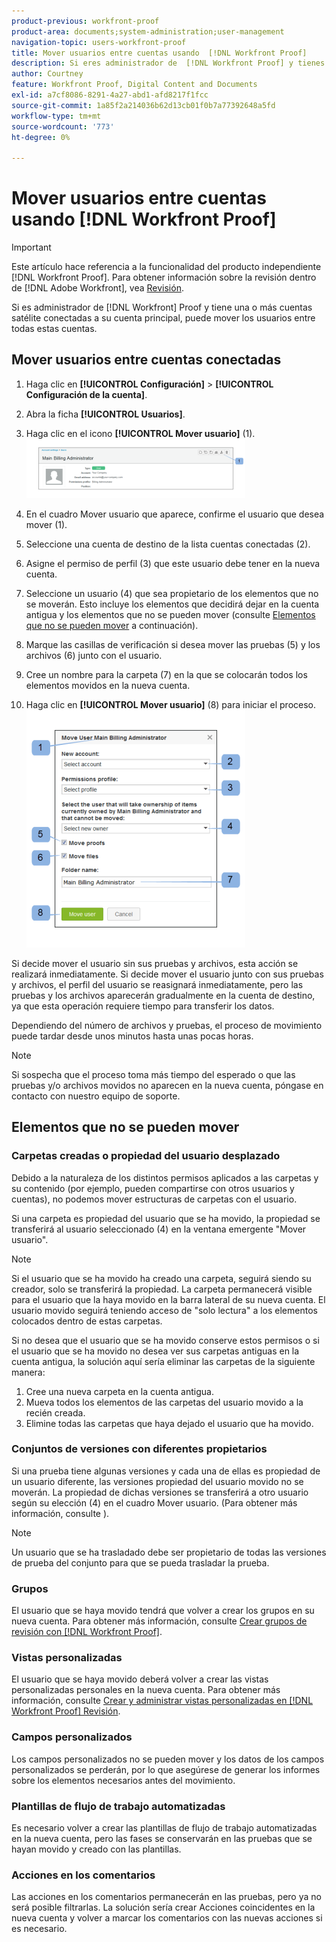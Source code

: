 ```yaml
---
product-previous: workfront-proof
product-area: documents;system-administration;user-management
navigation-topic: users-workfront-proof
title: Mover usuarios entre cuentas usando  [!DNL Workfront Proof]
description: Si eres administrador de  [!DNL Workfront Proof] y tienes una o más cuentas satélite conectadas a tu cuenta principal, puedes mover a los usuarios entre todas estas cuentas.
author: Courtney
feature: Workfront Proof, Digital Content and Documents
exl-id: a7cf8086-8291-4a27-abd1-afd8217f1fcc
source-git-commit: 1a85f2a214036b62d13cb01f0b7a77392648a5fd
workflow-type: tm+mt
source-wordcount: '773'
ht-degree: 0%

---
```


# Mover usuarios entre cuentas usando [!DNL Workfront Proof]

>[!IMPORTANT]
>
>Este artículo hace referencia a la funcionalidad del producto independiente [!DNL Workfront Proof]. Para obtener información sobre la revisión dentro de [!DNL Adobe Workfront], vea [Revisión](../../../review-and-approve-work/proofing/proofing.md).

Si es administrador de [!DNL Workfront] Proof y tiene una o más cuentas satélite conectadas a su cuenta principal, puede mover los usuarios entre todas estas cuentas.

## Mover usuarios entre cuentas conectadas

1. Haga clic en **[!UICONTROL Configuración]** > **[!UICONTROL Configuración de la cuenta]**.

1. Abra la ficha **[!UICONTROL Usuarios]**.
1. Haga clic en el icono **[!UICONTROL Mover usuario]** (1). ![Mover_usuario2.png](assets/move-user2-350x95.png)

1. En el cuadro Mover usuario que aparece, confirme el usuario que desea mover (1).
1. Seleccione una cuenta de destino de la lista cuentas conectadas (2).
1. Asigne el permiso de perfil (3) que este usuario debe tener en la nueva cuenta.
1. Seleccione un usuario (4) que sea propietario de los elementos que no se moverán.
Esto incluye los elementos que decidirá dejar en la cuenta antigua y los elementos que no se pueden mover (consulte [Elementos que no se pueden mover](https://support.workfront.com/knowledge/articles/115004087708/en-us?brand_id=662728&return_to=%2Fhc%2Fen-us%2Farticles%2F115004087708#Items-that-can&#39;t-be-moved) a continuación).

1. Marque las casillas de verificación si desea mover las pruebas (5) y los archivos (6) junto con el usuario.
1. Cree un nombre para la carpeta (7) en la que se colocarán todos los elementos movidos en la nueva cuenta.
1. Haga clic en **[!UICONTROL Mover usuario]** (8) para iniciar el proceso.
   ![Moving_users_pop-up.png](assets/moving-users-pop-up-350x380.png)

Si decide mover el usuario sin sus pruebas y archivos, esta acción se realizará inmediatamente. Si decide mover el usuario junto con sus pruebas y archivos, el perfil del usuario se reasignará inmediatamente, pero las pruebas y los archivos aparecerán gradualmente en la cuenta de destino, ya que esta operación requiere tiempo para transferir los datos.

Dependiendo del número de archivos y pruebas, el proceso de movimiento puede tardar desde unos minutos hasta unas pocas horas.

>[!NOTE]
>
>Si sospecha que el proceso toma más tiempo del esperado o que las pruebas y/o archivos movidos no aparecen en la nueva cuenta, póngase en contacto con nuestro equipo de soporte.

## Elementos que no se pueden mover

### Carpetas creadas o propiedad del usuario desplazado

Debido a la naturaleza de los distintos permisos aplicados a las carpetas y su contenido (por ejemplo, pueden compartirse con otros usuarios y cuentas), no podemos mover estructuras de carpetas con el usuario.

Si una carpeta es propiedad del usuario que se ha movido, la propiedad se transferirá al usuario seleccionado (4) en la ventana emergente &quot;Mover usuario&quot;.

>[!NOTE]
>
>Si el usuario que se ha movido ha creado una carpeta, seguirá siendo su creador, solo se transferirá la propiedad. La carpeta permanecerá visible para el usuario que la haya movido en la barra lateral de su nueva cuenta. El usuario movido seguirá teniendo acceso de &quot;solo lectura&quot; a los elementos colocados dentro de estas carpetas.

Si no desea que el usuario que se ha movido conserve estos permisos o si el usuario que se ha movido no desea ver sus carpetas antiguas en la cuenta antigua, la solución aquí sería eliminar las carpetas de la siguiente manera:

1. Cree una nueva carpeta en la cuenta antigua.
1. Mueva todos los elementos de las carpetas del usuario movido a la recién creada.
1. Elimine todas las carpetas que haya dejado el usuario que ha movido.

### Conjuntos de versiones con diferentes propietarios

Si una prueba tiene algunas versiones y cada una de ellas es propiedad de un usuario diferente, las versiones propiedad del usuario movido no se moverán. La propiedad de dichas versiones se transferirá a otro usuario según su elección (4) en el cuadro Mover usuario. (Para obtener más información, consulte ).

>[!NOTE]
>
>Un usuario que se ha trasladado debe ser propietario de todas las versiones de prueba del conjunto para que se pueda trasladar la prueba.

### Grupos

El usuario que se haya movido tendrá que volver a crear los grupos en su nueva cuenta. Para obtener más información, consulte [Crear grupos de revisión con [!DNL Workfront Proof]](../../../workfront-proof/wp-mnguserscontacts/groups/create-proofing-groups.md).

### Vistas personalizadas

El usuario que se haya movido deberá volver a crear las vistas personalizadas personales en la nueva cuenta. Para obtener más información, consulte [Crear y administrar vistas personalizadas en [!DNL Workfront Proof] Revisión](../../../workfront-proof/wp-work-proofsfiles/manage-your-work/create-and-manage-custom-views.md).

### Campos personalizados

Los campos personalizados no se pueden mover y los datos de los campos personalizados se perderán, por lo que asegúrese de generar los informes sobre los elementos necesarios antes del movimiento.

### Plantillas de flujo de trabajo automatizadas

Es necesario volver a crear las plantillas de flujo de trabajo automatizadas en la nueva cuenta, pero las fases se conservarán en las pruebas que se hayan movido y creado con las plantillas.

### Acciones en los comentarios

Las acciones en los comentarios permanecerán en las pruebas, pero ya no será posible filtrarlas. La solución sería crear Acciones coincidentes en la nueva cuenta y volver a marcar los comentarios con las nuevas acciones si es necesario.
